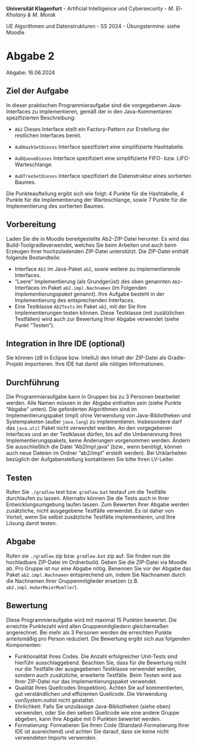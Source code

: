 **Universität Klagenfurt** - 
Artificial Intelligence und Cybersecurity - 
*M. El-Kholany & M. Morak*

UE Algorithmen und Datenstrukturen - 
SS 2024 - 
Übungstermine: siehe Moodle

# Abgabe 2

Abgabe: 16.06.2024

## Ziel der Aufgabe

In dieser praktischen Programmieraufgabe sind die vorgegebenen Java-
Interfaces zu implementieren, gemäß der in den Java-Kommentaren spezifizierten Beschreibung:

- `Ab2` Dieses Interface stellt ein Factory-Pattern zur Erstellung der restlichen Interfaces
bereit.

- `AuDHashSetDieses` Interface spezifiziert eine simplifizierte Hashtabelle.

- `AuDQueueDieses` Interface spezifiziert eine simplifizierte FIFO- bzw. LIFO-Warteschlange.

- `AuDTreeSetDieses` Interface spezifiziert die Datenstruktur eines sortierten Baumes.

Die Punkteaufteilung ergibt sich wie folgt: 4 Punkte für die Hashtabelle, 4 Punkte für die Implementierung der Warteschlange, sowie 7 Punkte für die Implementierung des sortierten
Baumes.

## Vorbereitung

Laden Sie die in Moodle bereitgestellte Ab2-ZIP-Datei herunter. Es wird das Build-Toolgradleverwendet, welches Sie beim Arbeiten und auch beim Erzeugen Ihrer hochzuladenden ZIP-Datei unterstützt. Die ZIP-Datei enthält folgende Bestandteile:

- Interface `Ab2` im Java-Paket `ab2`, sowie weitere zu implementierende Interfaces.
- “Leere” Implementierung (als Grundgerüst) des oben genannten `Ab2`-Interfaces im Paket
    `ab2.impl.Nachnamen` (im Folgenden _Implementierungspaket_ genannt). Ihre Aufgabe
    besteht in der Implementierung des entsprechenden Interfaces.
- Eine Testklasse `Ab2Tests` im Paket `ab2`, mit der Sie Ihre Implementierungen testen können.
    Diese Testklasse (mit zusätzlichen Testfällen) wird auch zur Bewertung Ihrer Abgabe
    verwendet (siehe Punkt “Testen”).

## Integration in Ihre IDE (optional)

Sie können (zB in Eclipse bzw. IntelliJ) den Inhalt der
ZIP-Datei als Gradle-Projekt importieren. Ihre IDE hat damit alle nötigen Informationen.

## Durchführung

Die Programmieraufgabe kann in Gruppen bis zu 3 Personen bearbeitet
werden. Alle Namen müssen in der Abgabe enthalten sein (siehe Punkte “Abgabe” unten).
Die geforderten Algorithmen sind im Implementierungspaket (impl) ohne Verwendung von
Java-Bibliotheken und Systempaketen (außer `java.lang`) zu implementieren. Insbesondere darf
das `java.util` Paket nicht verwendet werden. An den vorgegebenen Interfaces und an der
Testklasse dürfen, bis auf die Umbenennung Ihres Implementierungspakets, keine Änderungen
vorgenommen werden. Ändern Sie ausschließlich die Datei “Ab2Impl.java” (bzw., wenn benötigt, können auch neue Dateien im Ordner “ab2/impl” erstellt werden). Bei Unklarheiten bezüglich
der Aufgabenstellung kontaktieren Sie bitte Ihren LV-Leiter.


## Testen

Rufen Sie `./gradlew` test bzw. `gradlew.bat` testauf um die Testfälle durchlaufen
zu lassen. Alternativ können Sie die Tests auch in Ihrer Entwicklungsumgebung laufen lassen.
Zum Bewerten Ihrer Abgabe werden zusätzliche, nicht ausgegebene Testfälle verwendet. Es ist
daher von Vorteil, wenn Sie selbst zusätzliche Testfälle implementieren, und Ihre Lösung damit
testen.

## Abgabe

Rufen sie `./gradlew` zip bzw. `gradlew.bat` zip auf. Sie finden nun die hochladbare
ZIP-Datei im Ordnerbuild. Geben Sie die ZIP-Datei via Moodle ab. Pro Gruppe ist nur eine
Abgabe nötig. Benennen Sie vor der Abgabe das Paket `ab2.impl.Nachnamen` entsprechend
um, indem Sie Nachnamen durch die Nachnamen Ihrer Gruppenmitglieder ersetzen (z.B.
`ab2.impl.HuberMeierMueller`).

## Bewertung

Diese Programmieraufgabe wird mit maximal 15 Punkten bewertet. Die erreichte
Punktezahl wird allen Gruppenmitgliedern gleichermaßen angerechnet. Bei mehr als 3 Personen
werden die erreichten Punkte anteilsmäßig pro Person reduziert. Die Bewertung ergibt sich aus
folgenden Komponenten:

- Funktionalität Ihres Codes. Die Anzahl erfolgreicher Unit-Tests sind hierführ
    ausschlaggebend. Beachten Sie, dass für die Bewertung nicht nur die Testfälle der
    ausgegebenen Testklasse verwendet werden, sondern auch zusätzliche, erweiterte Testfälle.
    Beim Testen wird aus Ihrer ZIP-Datei nur das Implementierungspaket verwendet.
- Qualität Ihres Quellcodes (Inspektion). Achten Sie auf kommentierten, gut verständlichen
    und effizienten Quellcode. Die Verwendung vonSystem.outist nicht gestattet.
- Ehrlichkeit: Falls Sie unzulässige Java-Bibliotheken (siehe oben) verwenden, oder Sie den
    selben Quellcode wie eine andere Gruppe abgeben, kann Ihre Abgabe mit 0 Punkten
    bewertet werden.
- Formatierung: Formatieren Sie Ihren Code (Standard-Formatierung Ihrer IDE ist
    ausreichend) und achten Sie darauf, dass sie keine nicht verwendeten Imports verwenden.



